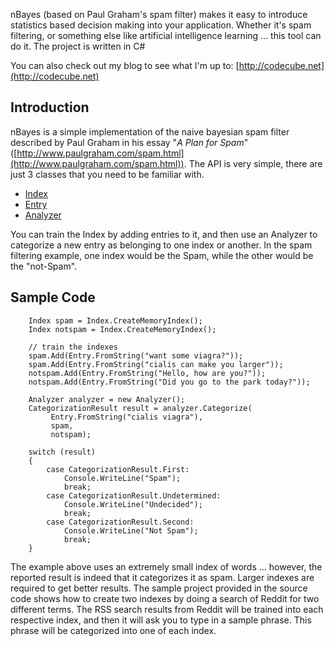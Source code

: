 nBayes (based on Paul Graham's spam filter) makes it easy to introduce statistics based decision making into your application. Whether it's spam filtering, or something else like artificial intelligence learning ... this tool can do it. The project is written in C#

You can also check out my blog to see what I'm up to: [http://codecube.net](http://codecube.net)

## Introduction

nBayes is a simple implementation of the naive bayesian spam filter described by Paul Graham in his essay "_A Plan for Spam_" ([http://www.paulgraham.com/spam.html](http://www.paulgraham.com/spam.html)).  The API is very simple, there are just 3 classes that you need to be familiar with.

* [Index](https://github.com/joelmartinez/nBayes/wiki/Index)
* [Entry](https://github.com/joelmartinez/nBayes/wiki/Entry)
* [Analyzer](https://github.com/joelmartinez/nBayes/wiki/Analyzer)

You can train the Index by adding entries to it, and then use an Analyzer to categorize a new entry as belonging to one index or another.  In the spam filtering example, one index would be the Spam, while the other would be the "not-Spam".

## Sample Code

```CSharp
    Index spam = Index.CreateMemoryIndex();
    Index notspam = Index.CreateMemoryIndex();
    
    // train the indexes
    spam.Add(Entry.FromString("want some viagra?"));
    spam.Add(Entry.FromString("cialis can make you larger"));
    notspam.Add(Entry.FromString("Hello, how are you?"));
    notspam.Add(Entry.FromString("Did you go to the park today?"));
    
    Analyzer analyzer = new Analyzer();
    CategorizationResult result = analyzer.Categorize(
         Entry.FromString("cialis viagra"), 
         spam, 
         notspam);
    
    switch (result)
    {
        case CategorizationResult.First:
            Console.WriteLine("Spam");
            break;
        case CategorizationResult.Undetermined:
            Console.WriteLine("Undecided");
            break;
        case CategorizationResult.Second:
            Console.WriteLine("Not Spam");
            break;
    }
```

The example above uses an extremely small index of words ... however, the reported result is indeed that it categorizes it as spam.  Larger indexes are required to get better results.  The sample project provided in the source code shows how to create two indexes by doing a search of Reddit for two different terms.  The RSS search results from Reddit will be trained into each respective index, and then it will ask you to type in a sample phrase.  This phrase will be categorized into one of each index.
